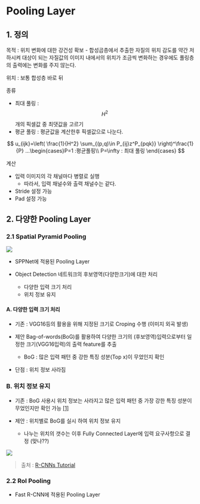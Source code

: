 # Pooling Layer

## 1. 정의 
목적 : 위치 변화에 대한 강건성 확보 
    - 합성곱층에서 추출한 자질의 위치 감도를 약간 저하시켜 대상이 되는 자질값의 이미지 내에서의 위치가 조금씩 변화하는 경우에도 풀링층의 출력에는 변화를 주지 않는다. 

위치 : 보통 합성층 바로 뒤 

종류 
- 최대 풀링 : $$H^2$$개의 픽셀값 중 최댓값을 고르기 
- 평균 풀링 : 평균값을 계산한후 픽셀값으로 나눈다. 

$$
u_{ijk}=\left( \frac{1}{H^2} \sum_{(p,q)\in P_{ij}z^P_{pqk}} \right)^\frac{1}{P} ...\begin{cases}P=1  :평균풀핑\\ P=\infty : 최대 풀링 \end{cases}
$$

계산 
- 입력 이미지의 각 채널마다 병렬로 실행 
    - 따라서, 입력 채널수와 출력 채널수는 같다. 
- Stride 설정 가능
- Pad 설정 가능 

## 2. 다양한 Pooling Layer

### 2.1 Spatial Pyramid Pooling

![](http://i.imgur.com/IPbiLQ3.png)



- SPPNet에 적용된 Pooling Layer

- Object Detection 네트워크의 후보영역(다양한크기)에 대한 처리 
    - 다양한 입력 크기 처리
    - 위치 정보 유지 


#### A. 다양한 입력 크기 처리 

- 기존 : VGG16등의 활용을 위해 지정된 크기로 Croping 수행 (이미지 외곡 발생)

- 제안 Bag-of-words(BoG)를 활용하여 다양한 크기의 (후보영역)입력으로부터 일정한 크기(VGG16입력)의 출력 feature를 추출  
    - BoG : 많은 입력 패턴 중 강한 특징 성분(Top x)이 무었인지 확인

- 단점 : 위치 정보 사라짐 

### B. 위치 정보 유지 

- 기존 : BoG 사용시 위치 정보는 사라지고 많은 입력 패턴 중 가장 강한 특징 성분이 무었인지만 확인 가능 [[1]](https://adioshun.gitbooks.io/semantic-segmentation/content/selective-search2012.html)

- 제안 : 위치별로 BoG를 실시 하여 위치 정보 유지 
    - 나누는 위치의 갯수는 이후 Fully Connected Layer에 입력 요구사항으로 결정 (맞나??)

![](http://i.imgur.com/xZde5hv.png)

> 출처 : [R-CNNs Tutorial](https://blog.lunit.io/2017/06/01/r-cnns-tutorial/)

### 2.2 RoI Pooling

- Fast R-CNN에 적용된 Pooling Layer